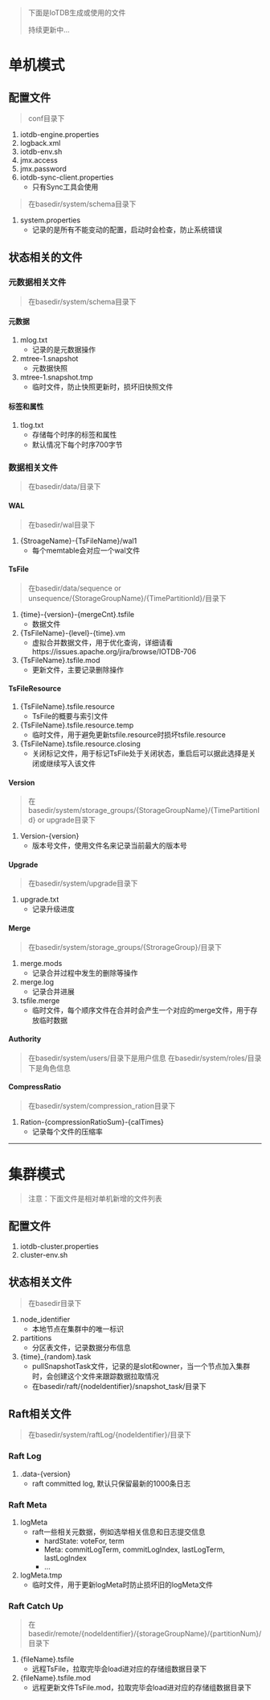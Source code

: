 <!--

    Licensed to the Apache Software Foundation (ASF) under one
    or more contributor license agreements.  See the NOTICE file
    distributed with this work for additional information
    regarding copyright ownership.  The ASF licenses this file
    to you under the Apache License, Version 2.0 (the
    "License"); you may not use this file except in compliance
    with the License.  You may obtain a copy of the License at

        http://www.apache.org/licenses/LICENSE-2.0

    Unless required by applicable law or agreed to in writing,
    software distributed under the License is distributed on an
    "AS IS" BASIS, WITHOUT WARRANTIES OR CONDITIONS OF ANY
    KIND, either express or implied.  See the License for the
    specific language governing permissions and limitations
    under the License.

-->

> 下面是IoTDB生成或使用的文件
>
> 持续更新中...

# 单机模式

## 配置文件
> conf目录下
1. iotdb-engine.properties
2. logback.xml
3. iotdb-env.sh
4. jmx.access
5. jmx.password
6. iotdb-sync-client.properties
    + 只有Sync工具会使用

> 在basedir/system/schema目录下
1. system.properties
    + 记录的是所有不能变动的配置，启动时会检查，防止系统错误

## 状态相关的文件

### 元数据相关文件
> 在basedir/system/schema目录下

#### 元数据
1. mlog.txt
    + 记录的是元数据操作
2. mtree-1.snapshot
    + 元数据快照
3. mtree-1.snapshot.tmp
    + 临时文件，防止快照更新时，损坏旧快照文件

#### 标签和属性
1. tlog.txt
    + 存储每个时序的标签和属性
    + 默认情况下每个时序700字节

### 数据相关文件
> 在basedir/data/目录下

#### WAL
> 在basedir/wal目录下
1. {StroageName}-{TsFileName}/wal1
    + 每个memtable会对应一个wal文件

#### TsFile
> 在basedir/data/sequence or unsequence/{StorageGroupName}/{TimePartitionId}/目录下
1. {time}-{version}-{mergeCnt}.tsfile
    + 数据文件
2. {TsFileName}-{level}-{time}.vm
    + 虚拟合并数据文件，用于优化查询，详细请看https://issues.apache.org/jira/browse/IOTDB-706
3. {TsFileName}.tsfile.mod
    + 更新文件，主要记录删除操作

#### TsFileResource
1. {TsFileName}.tsfile.resource
    + TsFile的概要与索引文件
2. {TsFileName}.tsfile.resource.temp
    + 临时文件，用于避免更新tsfile.resource时损坏tsfile.resource
3. {TsFileName}.tsfile.resource.closing
    + 关闭标记文件，用于标记TsFile处于关闭状态，重启后可以据此选择是关闭或继续写入该文件

#### Version
> 在basedir/system/storage_groups/{StorageGroupName}/{TimePartitionId} or upgrade目录下
1. Version-{version}
    + 版本号文件，使用文件名来记录当前最大的版本号

#### Upgrade
> 在basedir/system/upgrade目录下
1. upgrade.txt
    + 记录升级进度

#### Merge
> 在basedir/system/storage_groups/{StrorageGroup}/目录下
1. merge.mods
    + 记录合并过程中发生的删除等操作
2. merge.log
    + 记录合并进展
3. tsfile.merge
    + 临时文件，每个顺序文件在合并时会产生一个对应的merge文件，用于存放临时数据

#### Authority
> 在basedir/system/users/目录下是用户信息
> 在basedir/system/roles/目录下是角色信息

#### CompressRatio
> 在basedir/system/compression_ration目录下
1. Ration-{compressionRatioSum}-{calTimes}
    + 记录每个文件的压缩率

---

# 集群模式
> 注意：下面文件是相对单机新增的文件列表

## 配置文件
1. iotdb-cluster.properties
2. cluster-env.sh

## 状态相关文件
> 在basedir目录下
1. node_identifier
    + 本地节点在集群中的唯一标识
2. partitions
    + 分区表文件，记录数据分布信息
3. {time}_{random}.task
    + pullSnapshotTask文件，记录的是slot和owner，当一个节点加入集群时，会创建这个文件来跟踪数据拉取情况
    + 在basedir/raft/{nodeIdentifier}/snapshot_task/目录下

## Raft相关文件
> 在basedir/system/raftLog/{nodeIdentifier}/目录下

### Raft Log
1. .data-{version}
    + raft committed log, 默认只保留最新的1000条日志

### Raft Meta
1. logMeta
    + raft一些相关元数据，例如选举相关信息和日志提交信息
        + hardState: voteFor, term
        + Meta: commitLogTerm, commitLogIndex, lastLogTerm, lastLogIndex
        + ...
2. logMeta.tmp
    + 临时文件，用于更新logMeta时防止损坏旧的logMeta文件

### Raft Catch Up
> 在basedir/remote/{nodeIdentifier}/{storageGroupName}/{partitionNum}/目录下
1. {fileName}.tsfile
    + 远程TsFile，拉取完毕会load进对应的存储组数据目录下
2. {fileName}.tsfile.mod
    + 远程更新文件TsFile.mod，拉取完毕会load进对应的存储组数据目录下